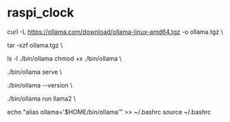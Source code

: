 # raspi_clock

curl -L https://ollama.com/download/ollama-linux-amd64.tgz -o ollama.tgz
\\

tar -xzf ollama.tgz
\\

ls -l ./bin/ollama
chmod +x ./bin/ollama
\\

./bin/ollama serve
\\

./bin/ollama --version
\\

./bin/ollama run llama2
\\

echo "alias ollama='$HOME/bin/ollama'" >> ~/.bashrc
source ~/.bashrc
